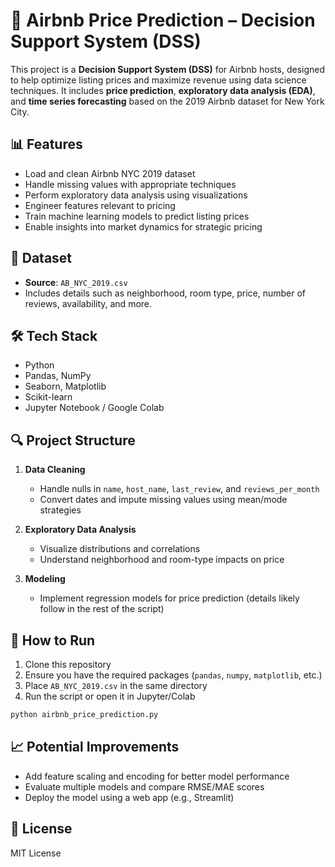# 🏡 Airbnb Price Prediction – Decision Support System (DSS)

This project is a **Decision Support System (DSS)** for Airbnb hosts, designed to help optimize listing prices and maximize revenue using data science techniques. It includes **price prediction**, **exploratory data analysis (EDA)**, and **time series forecasting** based on the 2019 Airbnb dataset for New York City.

## 📊 Features

* Load and clean Airbnb NYC 2019 dataset
* Handle missing values with appropriate techniques
* Perform exploratory data analysis using visualizations
* Engineer features relevant to pricing
* Train machine learning models to predict listing prices
* Enable insights into market dynamics for strategic pricing

## 📁 Dataset

* **Source**: `AB_NYC_2019.csv`
* Includes details such as neighborhood, room type, price, number of reviews, availability, and more.

## 🛠️ Tech Stack

* Python
* Pandas, NumPy
* Seaborn, Matplotlib
* Scikit-learn
* Jupyter Notebook / Google Colab

## 🔍 Project Structure

1. **Data Cleaning**

   * Handle nulls in `name`, `host_name`, `last_review`, and `reviews_per_month`
   * Convert dates and impute missing values using mean/mode strategies

2. **Exploratory Data Analysis**

   * Visualize distributions and correlations
   * Understand neighborhood and room-type impacts on price

3. **Modeling**

   * Implement regression models for price prediction (details likely follow in the rest of the script)

## 🚀 How to Run

1. Clone this repository
2. Ensure you have the required packages (`pandas`, `numpy`, `matplotlib`, etc.)
3. Place `AB_NYC_2019.csv` in the same directory
4. Run the script or open it in Jupyter/Colab

```bash
python airbnb_price_prediction.py
```

## 📈 Potential Improvements

* Add feature scaling and encoding for better model performance
* Evaluate multiple models and compare RMSE/MAE scores
* Deploy the model using a web app (e.g., Streamlit)

## 📄 License

MIT License

